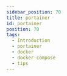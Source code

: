 ```yaml
---
sidebar_position: 70
title: portainer
id: portainer
position: 70
tags:
  - Introduction
  - portainer
  - docker
  - docker-compose
  - tips
---
```

